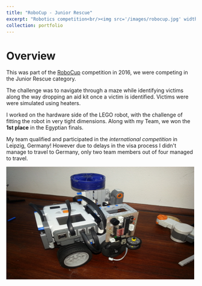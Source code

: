```yaml
---
title: "RoboCup - Junior Rescue"
excerpt: "Robotics competition<br/><img src='/images/robocup.jpg' width='500' height='300'>"
collection: portfolio
---
```


# Overview

This was part of the [RoboCup](https://www.robocup.org/) competition in 2016, we were competing in the Junior Rescue category.

The challenge was to navigate through a maze while identifying victims along the way dropping an aid kit once a victim is identified. Victims were were simulated using heaters.

I worked on the hardware side of the LEGO robot, with the challenge of fitting the robot in very tight dimensions. Along with my Team, we won the **1st place** in the Egyptian finals.

My team qualified and participated in the *international competition* in Leipzig, Germany! However due to delays in the visa process I didn't manage to travel to Germany, only two team members out of four managed to travel.

<img src='/images/robocup.jpg' width='500' height='300'>
